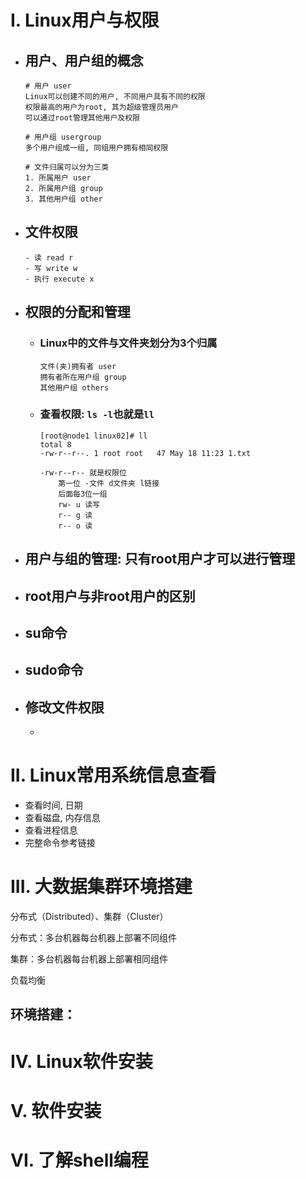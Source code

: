 # I. Linux用户与权限

- ## 用户、用户组的概念

  ```shell
  # 用户 user
  Linux可以创建不同的用户, 不同用户具有不同的权限
  权限最高的用户为root, 其为超级管理员用户
  可以通过root管理其他用户及权限
  
  # 用户组 usergroup
  多个用户组成一组, 同组用户拥有相同权限
  
  # 文件归属可以分为三类
  1. 所属用户 user
  2. 所属用户组 group
  3. 其他用户组 other
  ```

- ## 文件权限

  ```shell
  - 读 read r
  - 写 write w
  - 执行 execute x
  ```

- ## 权限的分配和管理

  - ### Linux中的文件与文件夹划分为3个归属

    ```shell
    文件(夹)拥有者 user
    拥有者所在用户组 group
    其他用户组 others
    ```

  - ### 查看权限: `ls -l`也就是`ll`

    ```shell
    [root@node1 linux02]# ll
    total 8
    -rw-r--r--. 1 root root   47 May 18 11:23 1.txt
    
    -rw-r--r-- 就是权限位
    	第一位 -文件 d文件夹 l链接
    	后面每3位一组
    	rw- u 读写
    	r-- g 读
    	r-- o 读
    ```

- ## 用户与组的管理: 只有root用户才可以进行管理

- ## root用户与非root用户的区别

- ## su命令

- ## sudo命令

- ## 修改文件权限

  - 

# II. Linux常用系统信息查看

- 查看时间, 日期
- 查看磁盘, 内存信息
- 查看进程信息
- 完整命令参考链接

# III. 大数据集群环境搭建

分布式（Distributed）、集群（Cluster）

分布式：多台机器每台机器上部署不同组件

集群：多台机器每台机器上部署相同组件

负载均衡

## 环境搭建：



# IV. Linux软件安装

# V. 软件安装

# VI. 了解shell编程

 